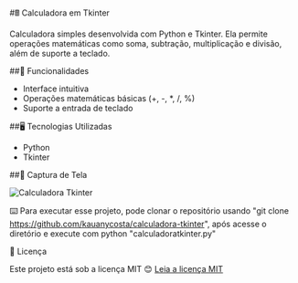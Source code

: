 #🖩 Calculadora em Tkinter

Calculadora simples desenvolvida com Python e Tkinter. Ela permite operações matemáticas como soma, subtração, multiplicação e divisão, além de suporte a teclado.

##📌 Funcionalidades
* Interface intuitiva
* Operações matemáticas básicas (+, -, *, /, %)
* Suporte a entrada de teclado

##🖥️ Tecnologias Utilizadas
* Python
* Tkinter
    
##📸 Captura de Tela
  
![Calculadora Tkinter](https://github.com/user-attachments/assets/bfea98a4-6060-48ff-a925-fdd41d32868d) 

⌨️ Para executar esse projeto, pode clonar o repositório usando "git clone https://github.com/kauanycosta/calculadora-tkinter", após acesse o diretório e execute com python "calculadoratkinter.py"

📜 Licença

Este projeto está sob a licença MIT 😊 [Leia a licença MIT](https://opensource.org/licenses/MIT)
